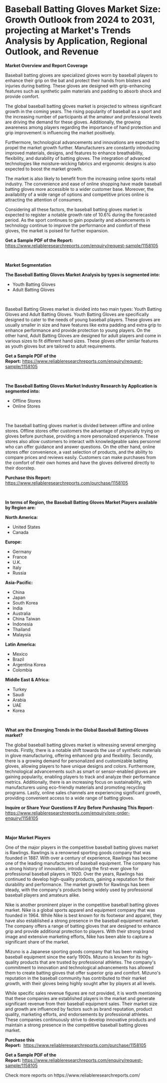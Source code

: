 <p><h1>Baseball Batting Gloves Market Size: Growth Outlook from 2024 to 2031, projecting at Market's Trends Analysis by Application, Regional Outlook, and Revenue</h1></p><p><strong>Market Overview and Report Coverage</strong></p>
<p><p>Baseball batting gloves are specialized gloves worn by baseball players to enhance their grip on the bat and protect their hands from blisters and injuries during batting. These gloves are designed with grip-enhancing features such as synthetic palm materials and padding to absorb shock and provide comfort.</p><p>The global baseball batting gloves market is projected to witness significant growth in the coming years. The rising popularity of baseball as a sport and the increasing number of participants at the amateur and professional levels are driving the demand for these gloves. Additionally, the growing awareness among players regarding the importance of hand protection and grip improvement is influencing the market positively.</p><p>Furthermore, technological advancements and innovations are expected to propel the market growth further. Manufacturers are constantly introducing improved materials, designs, and features to enhance breathability, flexibility, and durability of batting gloves. The integration of advanced technologies like moisture-wicking fabrics and ergonomic designs is also expected to boost the market growth.</p><p>The market is also likely to benefit from the increasing online sports retail industry. The convenience and ease of online shopping have made baseball batting gloves more accessible to a wider customer base. Moreover, the availability of a wide range of options and competitive prices online is attracting the attention of consumers.</p><p>Considering all these factors, the baseball batting gloves market is expected to register a notable growth rate of 10.6% during the forecasted period. As the sport continues to gain popularity and advancements in technology continue to improve the performance and comfort of these gloves, the market is poised for further expansion.</p></p>
<p><strong>Get a Sample PDF of the Report:</strong> <a href="https://www.reliableresearchreports.com/enquiry/request-sample/1158105">https://www.reliableresearchreports.com/enquiry/request-sample/1158105</a></p>
<p>&nbsp;</p>
<p><strong>Market Segmentation</strong></p>
<p><strong>The Baseball Batting Gloves Market Analysis by types is segmented into:</strong></p>
<p><ul><li>Youth Batting Gloves</li><li>Adult Batting Gloves</li></ul></p>
<p>&nbsp;</p>
<p><p>Baseball Batting Gloves market is divided into two main types: Youth Batting Gloves and Adult Batting Gloves. Youth Batting Gloves are specifically designed to cater to the needs of young baseball players. These gloves are usually smaller in size and have features like extra padding and extra grip to enhance performance and provide protection to young players. On the other hand, Adult Batting Gloves are designed for adult players and come in various sizes to fit different hand sizes. These gloves offer similar features as youth gloves but are tailored to adult requirements.</p></p>
<p><strong>Get a Sample PDF of the Report:</strong>&nbsp;<a href="https://www.reliableresearchreports.com/enquiry/request-sample/1158105">https://www.reliableresearchreports.com/enquiry/request-sample/1158105</a></p>
<p>&nbsp;</p>
<p><strong>The Baseball Batting Gloves Market Industry Research by Application is segmented into:</strong></p>
<p><ul><li>Offline Stores</li><li>Online Stores</li></ul></p>
<p>&nbsp;</p>
<p><p>The baseball batting gloves market is divided between offline and online stores. Offline stores offer customers the advantage of physically trying on gloves before purchase, providing a more personalized experience. These stores also allow customers to interact with knowledgeable sales personnel who can offer guidance and answer questions. On the other hand, online stores offer convenience, a vast selection of products, and the ability to compare prices and reviews easily. Customers can make purchases from the comfort of their own homes and have the gloves delivered directly to their doorstep.</p></p>
<p><strong>Purchase this Report:</strong>&nbsp; <a href="https://www.reliableresearchreports.com/purchase/1158105">https://www.reliableresearchreports.com/purchase/1158105</a></p>
<p>&nbsp;</p>
<p><strong>In terms of Region, the Baseball Batting Gloves Market Players available by Region are:</strong></p>
<p>
    <p> <strong> North America: </strong>
        <ul>
            <li>United States</li>
            <li>Canada</li>
        </ul>
        </p> 
    <p> <strong> Europe: </strong>
        <ul>
            <li>Germany</li>
            <li>France</li>
            <li>U.K.</li>
            <li>Italy</li>
            <li>Russia</li>
        </ul>
        </p> 
    <p> <strong> Asia-Pacific: </strong>
        <ul>
            <li>China</li>
            <li>Japan</li>
            <li>South Korea</li>
            <li>India</li>
            <li>Australia</li>
            <li>China Taiwan</li>
            <li>Indonesia</li>
            <li>Thailand</li>
            <li>Malaysia</li>
        </ul>
        </p> 
    <p> <strong> Latin America: </strong>
        <ul>
            <li>Mexico</li>
            <li>Brazil</li>
            <li>Argentina Korea</li>
            <li>Colombia</li>
        </ul>
        </p> 
    <p> <strong> Middle East & Africa: </strong>
        <ul>
            <li>Turkey</li>
            <li>Saudi</li>
            <li>Arabia</li>
            <li>UAE</li>
            <li>Korea</li>
        </ul>
    </p>
    </p>
<p>&nbsp;</p>
<p><strong>What are the Emerging Trends in the Global Baseball Batting Gloves market?</strong></p>
<p><p>The global baseball batting gloves market is witnessing several emerging trends. Firstly, there is a notable shift towards the use of synthetic materials in glove manufacturing, offering enhanced grip and flexibility. Secondly, there is a growing demand for personalized and customizable batting gloves, allowing players to have unique designs and colors. Furthermore, technological advancements such as smart or sensor-enabled gloves are gaining popularity, enabling players to track and analyze their performance metrics. Additionally, there is an increasing focus on sustainability, with manufacturers using eco-friendly materials and promoting recycling programs. Lastly, online sales channels are experiencing significant growth, providing convenient access to a wide range of batting gloves.</p></p>
<p><strong>Inquire or Share Your Questions If Any Before Purchasing This Report</strong>- <a href="https://www.reliableresearchreports.com/enquiry/pre-order-enquiry/1158105">https://www.reliableresearchreports.com/enquiry/pre-order-enquiry/1158105</a></p>
<p>&nbsp;</p>
<p><strong>Major Market Players</strong></p>
<p><p>One of the major players in the competitive baseball batting gloves market is Rawlings. Rawlings is a renowned sporting goods company that was founded in 1887. With over a century of experience, Rawlings has become one of the leading manufacturers of baseball equipment. The company has a strong history of innovation, introducing the first-ever glove for professional baseball players in 1920. Over the years, Rawlings has continued to develop high-quality products, gaining a reputation for their durability and performance. The market growth for Rawlings has been steady, with the company's products being widely used by professional baseball players and amateurs alike.</p><p>Nike is another prominent player in the competitive baseball batting gloves market. Nike is a global sports apparel and equipment company that was founded in 1964. While Nike is best known for its footwear and apparel, they have also established a strong presence in the baseball equipment market. The company offers a range of batting gloves that are designed to enhance grip and provide additional protection to players. With their strong brand image and extensive marketing efforts, Nike has been able to capture a significant share of the market.</p><p>Mizuno is a Japanese sporting goods company that has been making baseball equipment since the early 1900s. Mizuno is known for its high-quality products that are trusted by professional athletes. The company's commitment to innovation and technological advancements has allowed them to create batting gloves that offer superior grip and comfort. Mizuno's reputation in the baseball community has contributed to their market growth, with their gloves being highly sought after by players at all levels.</p><p>While specific sales revenue figures are not provided, it is worth mentioning that these companies are established players in the market and generate significant revenue from their baseball equipment sales. Their market size and growth are influenced by factors such as brand reputation, product quality, marketing efforts, and endorsements by professional athletes. These companies continuously strive to develop innovative products and maintain a strong presence in the competitive baseball batting gloves market.</p></p>
<p><strong>Purchase this Report:</strong>&nbsp;&nbsp;<a href="https://www.reliableresearchreports.com/purchase/1158105">https://www.reliableresearchreports.com/purchase/1158105</a></p>
<p></p>
<p><strong>Get a Sample PDF of the Report:</strong>&nbsp;<a href="https://www.reliableresearchreports.com/enquiry/request-sample/1158105">https://www.reliableresearchreports.com/enquiry/request-sample/1158105</a></p>
<p>Check more reports on https://www.reliableresearchreports.com/</p>